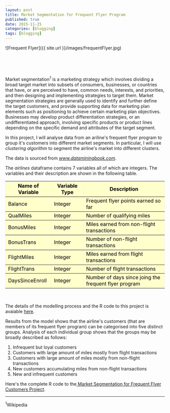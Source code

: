```yaml
---
layout: post
title: Market Segmentation for Frequent Flyer Program
published: true
date: 2015-11-25
categories: [blogging]
tags: [blogging]
---
```

![Frequent Flyer]({{ site.url }}/images/frequentFlyer.jpg)

<br>
<br>
<br>

Market segmentation<sup>1</sup> is a marketing strategy which involves dividing a broad target market into subsets of consumers, businesses, or countries that have, or are perceived to have, common needs, interests, and priorities, and then designing and implementing strategies to target them. Market segmentation strategies are generally used to identify and further define the target customers, and provide supporting data for marketing plan elements such as positioning to achieve certain marketing plan objectives. Businesses may develop product differentiation strategies, or an undifferentiated approach, involving specific products or product lines depending on the specific demand and attributes of the target segment.

In this project, I will analyse data from an ariline's frequent flyer program to group it's customers into different market segments. In particular, I will use <i>clustering algorithm</i> to segment the airline's market into different clusters.

The data is sourced from  <i>www.dataminingbook.com</i>.

The <i>airlines</i> dataframe contains 7 variables all of which are integers. The variables and their description are shown in the following table.

<table border="1" style="background-color:#FFFFCC;border-collapse:collapse;border:1px;color:#000000;width:100%" cellpadding="5" cellspacing="3">
	<tr>
		<th>Name of Variable</th>
		<th>Variable Type</th>
		<th>Description</th>
	</tr>
	<tr>
		<td>Balance</td>
		<td>Integer</td>
		<td>Frequent flyer points earned so far</td>
	</tr>
	<tr>
		<td>QualMiles</td>
		<td>Integer</td>
		<td>Number of qualifying miles</td>
	</tr>
	<tr>
		<td>BonusMiles</td>
		<td>Integer</td>
		<td>Miles earned from non-flight transactions</td>
	</tr>
	<tr>
		<td>BonusTrans</td>
		<td>Integer</td>
		<td>Number of non-flight transactions</td>
	</tr>
	<tr>
		<td>FlightMiles</td>
		<td>Integer</td>
		<td>Miles earned from flight transactions</td>
	</tr>
	<tr>
		<td>FlightTrans</td>
		<td>Integer</td>
		<td>Number of flight transactions</td>
	</tr>
	<tr>
		<td>DaysSinceEnroll</td>
		<td>Integer</td>
		<td>Number of days since joing the frequent flyer program </td>
	</tr>
</table>
<br>

The details of the modelling process and the R code to this project is avaiable <a href = "http://sachinshrestha.github.io/frequentFlyerCode/"> here</a>. 

Results from the model shows that the airline's customers (that are members of its frequent flyer program) can be categorised into five distinct groups. Analysis of each individual group shows that the groups may be broadly described as follows: 

<ol>
<li>Infrequent but loyal customers</li>
<li>Customers with large amount of miles mostly from flight transactions</li>
<li>Customers with large amount of miles mostly from non-flight transactions</li>
<li>New customers accumulating miles from non-flight transactions</li>
<li>New and infrequent customers</li>  
</ol>

Here's the complete R code to the<a href = "http://sachinshrestha.github.io/frequentFlyerCode/"> Market Segmentation for Frequent Flyer Customers Project</a>.
<hr>
<sup>1</sup>Wikipedia
